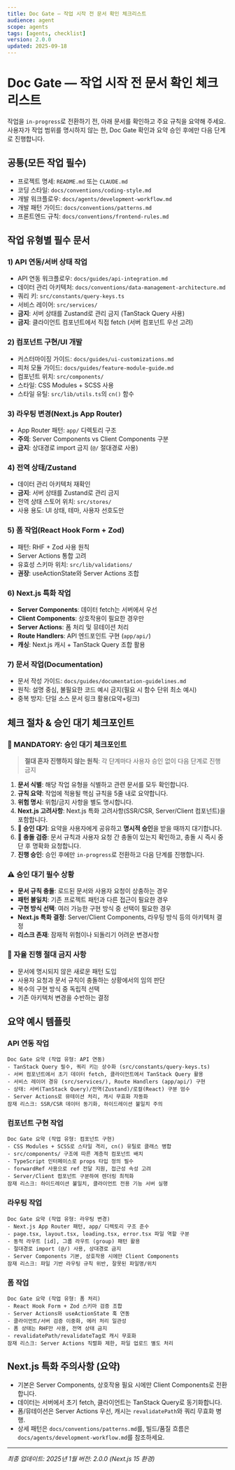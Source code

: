 ```yaml
---
title: Doc Gate — 작업 시작 전 문서 확인 체크리스트
audience: agent
scope: agents
tags: [agents, checklist]
version: 2.0.0
updated: 2025-09-18
---
```


# Doc Gate — 작업 시작 전 문서 확인 체크리스트

작업을 `in-progress`로 전환하기 전, 아래 문서를 확인하고 주요 규칙을 요약해 주세요. 사용자가 작업 범위를 명시하지 않는 한, Doc Gate 확인과 요약 승인 후에만 다음 단계로 진행합니다.

## 공통(모든 작업 필수)
- 프로젝트 명세: `README.md` 또는 `CLAUDE.md`
- 코딩 스타일: `docs/conventions/coding-style.md`
- 개발 워크플로우: `docs/agents/development-workflow.md`
- 개발 패턴 가이드: `docs/conventions/patterns.md`
- 프론트엔드 규칙: `docs/conventions/frontend-rules.md`

## 작업 유형별 필수 문서

### 1) API 연동/서버 상태 작업
- API 연동 워크플로우: `docs/guides/api-integration.md`
- 데이터 관리 아키텍처: `docs/conventions/data-management-architecture.md`
- 쿼리 키: `src/constants/query-keys.ts`
- 서비스 레이어: `src/services/`
- **금지**: 서버 상태를 Zustand로 관리 금지 (TanStack Query 사용)
- **금지**: 클라이언트 컴포넌트에서 직접 fetch (서버 컴포넌트 우선 고려)

### 2) 컴포넌트 구현/UI 개발
- 커스터마이징 가이드: `docs/guides/ui-customizations.md`
- 피처 모듈 가이드: `docs/guides/feature-module-guide.md`
- 컴포넌트 위치: `src/components/`
- 스타일: CSS Modules + SCSS 사용
- 스타일 유틸: `src/lib/utils.ts`의 `cn()` 함수

### 3) 라우팅 변경(Next.js App Router)
- App Router 패턴: `app/` 디렉토리 구조
- **주의**: Server Components vs Client Components 구분
- **금지**: 상대경로 import 금지 (`@/` 절대경로 사용)

### 4) 전역 상태/Zustand
- 데이터 관리 아키텍처 재확인
- **금지**: 서버 상태를 Zustand로 관리 금지
- 전역 상태 스토어 위치: `src/stores/`
- 사용 용도: UI 상태, 테마, 사용자 선호도만

### 5) 폼 작업(React Hook Form + Zod)
- 패턴: RHF + Zod 사용 원칙
- Server Actions 통합 고려
- 유효성 스키마 위치: `src/lib/validations/`
- **권장**: useActionState와 Server Actions 조합

### 6) Next.js 특화 작업
- **Server Components**: 데이터 fetch는 서버에서 우선
- **Client Components**: 상호작용이 필요한 경우만
- **Server Actions**: 폼 처리 및 뮤테이션 처리
- **Route Handlers**: API 엔드포인트 구현 (`app/api/`)
- **캐싱**: Next.js 캐시 + TanStack Query 조합 활용

### 7) 문서 작업(Documentation)
- 문서 작성 가이드: `docs/guides/documentation-guidelines.md`
- 원칙: 설명 중심, 불필요한 코드 예시 금지(필요 시 함수 단위 최소 예시)
- 중복 방지: 단일 소스 문서 링크 활용(요약+링크)

## 체크 절차 & 승인 대기 체크포인트

### 🚨 MANDATORY: 승인 대기 체크포인트
> **절대 혼자 진행하지 않는 원칙**: 각 단계마다 사용자 승인 없이 다음 단계로 진행 금지

1. **문서 식별**: 해당 작업 유형을 식별하고 관련 문서를 모두 확인합니다.
2. **규칙 요약**: 작업에 적용될 핵심 규칙을 5줄 내로 요약합니다.
3. **위험 명시**: 위험/금지 사항을 별도 명시합니다.
4. **Next.js 고려사항**: Next.js 특화 고려사항(SSR/CSR, Server/Client 컴포넌트)을 포함합니다.
5. **🚨 승인 대기**: 요약을 사용자에게 공유하고 **명시적 승인**을 받을 때까지 대기합니다.
6. **🚨 충돌 검증**: 문서 규칙과 사용자 요청 간 충돌이 있는지 확인하고, 충돌 시 즉시 중단 후 명확화 요청합니다.
7. **진행 승인**: 승인 후에만 `in-progress`로 전환하고 다음 단계를 진행합니다.

### ⚠️ 승인 대기 필수 상황
- **문서 규칙 충돌**: 로드된 문서와 사용자 요청이 상충하는 경우
- **패턴 불일치**: 기존 프로젝트 패턴과 다른 접근이 필요한 경우
- **구현 방식 선택**: 여러 가능한 구현 방식 중 선택이 필요한 경우
- **Next.js 특화 결정**: Server/Client Components, 라우팅 방식 등의 아키텍처 결정
- **리스크 존재**: 잠재적 위험이나 되돌리기 어려운 변경사항

### 🚨 자율 진행 절대 금지 사항
- 문서에 명시되지 않은 새로운 패턴 도입
- 사용자 요청과 문서 규칙이 충돌하는 상황에서의 임의 판단
- 복수의 구현 방식 중 독립적 선택
- 기존 아키텍처 변경을 수반하는 결정

## 요약 예시 템플릿

### API 연동 작업
```
Doc Gate 요약 (작업 유형: API 연동)
- TanStack Query 필수, 쿼리 키는 상수화 (src/constants/query-keys.ts)
- 서버 컴포넌트에서 초기 데이터 fetch, 클라이언트에서 TanStack Query 활용
- 서비스 레이어 경유 (src/services/), Route Handlers (app/api/) 구현
- 상태: 서버(TanStack Query)/전역(Zustand)/로컬(React) 구분 엄수
- Server Actions로 뮤테이션 처리, 캐시 무효화 자동화
잠재 리스크: SSR/CSR 데이터 동기화, 하이드레이션 불일치 주의
```

### 컴포넌트 구현 작업
```
Doc Gate 요약 (작업 유형: 컴포넌트 구현)
- CSS Modules + SCSS로 스타일 격리, cn() 유틸로 클래스 병합
- src/components/ 구조에 따른 계층적 컴포넌트 배치
- TypeScript 인터페이스로 props 타입 정의 필수
- forwardRef 사용으로 ref 전달 지원, 접근성 속성 고려
- Server/Client 컴포넌트 구분하여 렌더링 최적화
잠재 리스크: 하이드레이션 불일치, 클라이언트 전용 기능 서버 실행
```

### 라우팅 작업
```
Doc Gate 요약 (작업 유형: 라우팅 변경)
- Next.js App Router 패턴, app/ 디렉토리 구조 준수
- page.tsx, layout.tsx, loading.tsx, error.tsx 파일 역할 구분
- 동적 라우트 [id], 그룹 라우트 (group) 패턴 활용
- 절대경로 import (@/) 사용, 상대경로 금지
- Server Components 기본, 상호작용 시에만 Client Components
잠재 리스크: 파일 기반 라우팅 규칙 위반, 잘못된 파일명/위치
```

### 폼 작업
```
Doc Gate 요약 (작업 유형: 폼 처리)
- React Hook Form + Zod 스키마 검증 조합
- Server Actions와 useActionState 훅 연동
- 클라이언트/서버 검증 이중화, 에러 처리 일관성
- 폼 상태는 RHF만 사용, 전역 상태 금지
- revalidatePath/revalidateTag로 캐시 무효화
잠재 리스크: Server Actions 직렬화 제한, 파일 업로드 별도 처리
```

## Next.js 특화 주의사항 (요약)
- 기본은 Server Components, 상호작용 필요 시에만 Client Components로 전환합니다.
- 데이터는 서버에서 초기 fetch, 클라이언트는 TanStack Query로 동기화합니다.
- 폼/뮤테이션은 Server Actions 우선, 캐시는 `revalidatePath`와 쿼리 무효화 병행.
- 상세 패턴은 `docs/conventions/patterns.md`를, 빌드/품질 흐름은 `docs/agents/development-workflow.md`를 참조하세요.

---

*최종 업데이트: 2025년 1월*
*버전: 2.0.0 (Next.js 15 환경)*
